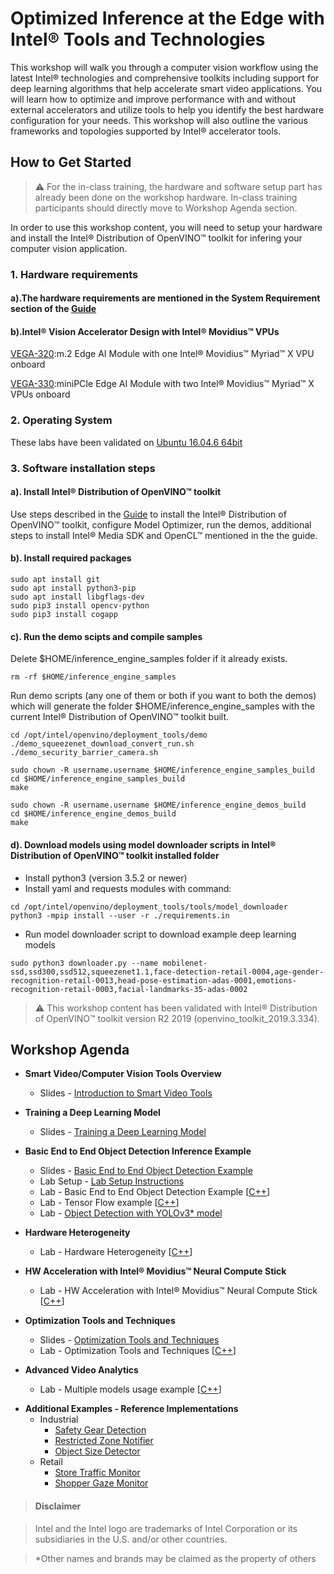 # Optimized Inference at the Edge with Intel® Tools and Technologies 
This workshop will walk you through a computer vision workflow using the latest Intel® technologies and comprehensive toolkits including support for deep learning algorithms that help accelerate smart video applications. You will learn how to optimize and improve performance with and without external accelerators and utilize tools to help you identify the best hardware configuration for your needs. This workshop will also outline the various frameworks and topologies supported by Intel® accelerator tools. 

## How to Get Started
   
> :warning: For the in-class training, the hardware and software setup part has already been done on the workshop hardware. In-class training participants should directly move to Workshop Agenda section. 

In order to use this workshop content, you will need to setup your hardware and install the Intel® Distribution of OpenVINO™ toolkit for infering your computer vision application.  
### 1. Hardware requirements
#### a).The hardware requirements are mentioned in the System Requirement section of the [Guide](https://docs.openvinotoolkit.org/latest/_docs_install_guides_installing_openvino_linux.html#development_and_target_platform)
#### b).Intel® Vision Accelerator Design with Intel® Movidius™ VPUs
[VEGA-320](https://www.advantech.com/products/3d060f1e-e73e-460d-b38c-c69f76312c91/vega-320/mod_f8aaa5f2-fe32-4a58-b5b4-2a02a857852a):m.2 Edge AI Module with one Intel® Movidius™ Myriad™ X VPU onboard

[VEGA-330](https://www.advantech.com/products/3d060f1e-e73e-460d-b38c-c69f76312c91/vega-330/mod_120c6dca-5210-4d0d-b71f-8854a7faf1a1):miniPCIe Edge AI Module with two Intel® Movidius™ Myriad™ X VPUs onboard

### 2. Operating System
These labs have been validated on [Ubuntu 16.04.6 64bit](https://ubuntu.com/download/alternative-downloads)

### 3. Software installation steps
#### a). Install Intel® Distribution of OpenVINO™ toolkit 
Use steps described in the [Guide](https://software.intel.com/en-us/articles/OpenVINO-Install-Linux)
to install the Intel® Distribution of OpenVINO™ toolkit, configure Model Optimizer, run the demos, additional steps to install Intel® Media SDK and OpenCL™ mentioned in the the guide. 

#### b). Install required packages
	sudo apt install git
	sudo apt install python3-pip
	sudo apt install libgflags-dev
	sudo pip3 install opencv-python
	sudo pip3 install cogapp
    
#### c). Run the demo scipts and compile samples
Delete $HOME/inference_engine_samples folder if it already exists. 

	rm -rf $HOME/inference_engine_samples
	
Run demo scripts (any one of them or both if you want to both the demos) which will generate the folder $HOME/inference_engine_samples with the current Intel® Distribution of OpenVINO™ toolkit built. 

	cd /opt/intel/openvino/deployment_tools/demo
	./demo_squeezenet_download_convert_run.sh
	./demo_security_barrier_camera.sh
	
	sudo chown -R username.username $HOME/inference_engine_samples_build
	cd $HOME/inference_engine_samples_build
	make

	sudo chown -R username.username $HOME/inference_engine_demos_build
	cd $HOME/inference_engine_demos_build
	make

#### d). Download models using model downloader scripts in Intel® Distribution of OpenVINO™ toolkit installed folder
   - Install python3 (version 3.5.2 or newer) 
   - Install yaml and requests modules with command:

	cd /opt/intel/openvino/deployment_tools/tools/model_downloader	
	python3 -mpip install --user -r ./requirements.in
   
   - Run model downloader script to download example deep learning models
  	
	sudo python3 downloader.py --name mobilenet-ssd,ssd300,ssd512,squeezenet1.1,face-detection-retail-0004,age-gender-recognition-retail-0013,head-pose-estimation-adas-0001,emotions-recognition-retail-0003,facial-landmarks-35-adas-0002

> :warning: This workshop content has been validated with Intel® Distribution of OpenVINO™ toolkit version R2 2019 (openvino_toolkit_2019.3.334). 


		
## Workshop Agenda
* **Smart Video/Computer Vision Tools Overview**
  - Slides - [Introduction to Smart Video Tools](./presentations/01-Introduction-to-Intel-Smart-Video-Tools.pdf)

* **Training a Deep Learning Model**
  - Slides - [Training a Deep Learning Model](./presentations/DL_training_model.pdf)
  
* **Basic End to End Object Detection Inference Example**
  - Slides - [Basic End to End Object Detection Example](./presentations/02-03_Basic-End-to-End-Object-Detection-Example.pdf)
  - Lab Setup - [Lab Setup Instructions](./Lab_setup.md)
  - Lab - Basic End to End Object Detection Example   [[C++](./object-detection/README.md)] <!--  [[Python](./object-detection/Python/basic_end_to_end_object_detection.ipynb)] -->
  - Lab - Tensor Flow example [[C++](./advanced-video-analytics/tensor_flow.md)] <!-- [[Python](./object-detection/Python/Tensor_Flow_example.ipynb)] -->
  - Lab - [Object Detection with YOLOv3* model](./object-detection/README_yolov3.md)

* **Hardware Heterogeneity**
  - Lab - Hardware Heterogeneity [[C++](./hardware-heterogeneity/README.md)] <!-- [[Python](./hardware-heterogeneity/Python/hardware-heterogeneity.ipynb)] -->

* **HW Acceleration with Intel® Movidius™ Neural Compute Stick**
  - Lab - HW Acceleration with Intel® Movidius™ Neural Compute Stick [[C++](./HW-Acceleration-with-Movidious-NCS/README.md)] <!--[[Python](./HW-Acceleration-with-Movidious-NCS/Python/HW_Acceleration_with_Movidius_NCS.ipynb)] -->

* **Optimization Tools and Techniques** 
  - Slides - [Optimization Tools and Techniques](./presentations/04-05_Optimization_and_advanced_analytics.pdf)
  - Lab - Optimization Tools and Techniques [[C++](./optimization-tools-and-techniques/README.md)] <!-- [[Python](./optimization-tools-and-techniques/Python/optimization_tools_and_techniques.ipynb)] -->
  
* **Advanced Video Analytics**
  - Lab - Multiple models usage example [[C++](./advanced-video-analytics/multiple_models.md)] <!-- [[Python](./advanced-video-analytics/Python/advanced_video_analytics.ipynb)] -->
<!----  
* **UP²\* AI Vision Development kit as Edge**
  - Setup - [Development machine and Internet Connection Sharing](./up2-vision-kit/dev_machine_setup.md)
  - Lab - [Interact face detection on UP2 kit using Intel® System Studio](./up2-vision-kit/openvino-projects-using-iss2019.md) ---->
  
* **Additional Examples - Reference Implementations**
  - Industrial 
  	- [Safety Gear Detection](./safety-gear-example/README.md)
	- [Restricted Zone Notifier](https://github.com/intel-iot-devkit/restricted-zone-notifier-cpp)
  	- [Object Size Detector](https://github.com/intel-iot-devkit/object-size-detector-cpp)
  - Retail 
  	- [Store Traffic Monitor](https://github.com/intel-iot-devkit/store-traffic-monitor)
	- [Shopper Gaze Monitor](https://github.com/intel-iot-devkit/shopper-gaze-monitor-cpp)
<!--	
* **Workshop Survey**
  - [Workshop Survey](https://idz.qualtrics.com/jfe/form/SV_a9GvOxtOrOziykB)
  - [Custom Layer Tutorial Survey](https://intelemployee.az1.qualtrics.com/jfe/form/SV_1ZjOKaEIQUM5FpX)
  - [Embedded Vision Summit Workshop Survey](https://intel.az1.qualtrics.com/jfe/form/SV_6RsCwmj6QGD3PAF)
  -->
> #### Disclaimer

> Intel and the Intel logo are trademarks of Intel Corporation or its subsidiaries in the U.S. and/or other countries. 
 
> *Other names and brands may be claimed as the property of others

